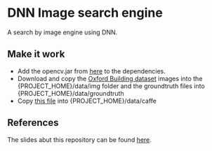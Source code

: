 # DNN Image search engine
A search by image engine using DNN. 

## Make it work
* Add the opencv.jar from [here](https://people.eecs.berkeley.edu/~rkn/temp/org/bytedeco/javacpp-presets/opencv/3.1.0-1.2-SNAPSHOT/) to the dependencies.
* Download and copy the [Oxford Building dataset](http://www.robots.ox.ac.uk/~vgg/data/oxbuildings/) images into the {PROJECT_HOME}/data/img folder and the groundtruth files into {PROJECT_HOME}/data/groundtruth
* Copy [this file](http://dl.caffe.berkeleyvision.org/bvlc_reference_caffenet.caffemodel) into {PROJECT_HOME}/data/caffe

## References
The slides abut this repository can be found [here](https://drive.google.com/file/d/0B5lsuPQLw1Q8d1JNbTQ3aVhjVzQ/view).
